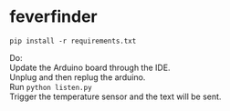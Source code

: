 # feverfinder

```pip install -r requirements.txt```

Do:  
Update the Arduino board through the IDE.  
Unplug and then replug the arduino.  
Run ```python listen.py```  
Trigger the temperature sensor and the text will be sent.  